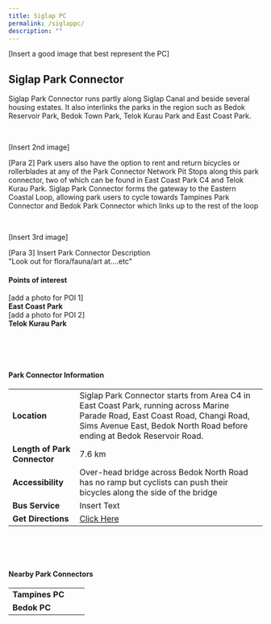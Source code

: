 ```yaml
---
title: Siglap PC
permalink: /siglappc/
description: ""
---
```

[Insert a good image that best represent the PC]

## Siglap Park Connector

Siglap Park Connector runs partly along Siglap Canal and beside several housing estates. It also interlinks the parks in the region such as Bedok Reservoir Park, Bedok Town Park, Telok Kurau Park and East Coast Park.


<br>

[Insert 2nd image]

[Para 2] Park users also have the option to rent and return bicycles or rollerblades at any of the Park Connector Network Pit Stops along this park connector, two of which can be found in East Coast Park C4 and Telok Kurau Park. Siglap Park Connector forms the gateway to the Eastern Coastal Loop, allowing park users to cycle towards Tampines Park Connector and Bedok Park Connector which links up to the rest of the loop


<br>

[Insert 3rd image]

[Para 3] Insert Park Connector Description <br>
"Look out for flora/fauna/art at....etc"

#### Points of interest

[add a photo for POI 1]
<br>
**East Coast Park**
<br>
[add a photo for POI 2]
<br>
**Telok Kurau Park**

<br>
<br>
<br>

#### Park Connector Information
|  |  |  |
| -------- | -------- | -------- |
| **Location** | Siglap Park Connector starts from&nbsp;Area C4 in East Coast Park, running across&nbsp;Marine Parade Road, East Coast Road, Changi Road, Sims Avenue East, Bedok North Road&nbsp;before ending at&nbsp;Bedok Reservoir Road. |  |
| **Length of Park Connector** | 7.6 km   |  |
| **Accessibility** | Over-head bridge across Bedok North Road has no ramp but cyclists can push their bicycles along the side of the bridge | |
| **Bus Service** | Insert Text | |
| **Get Directions** | [Click Here](https://www.onemap.gov.sg/main/v2/)  | |

<br>
<br>
<br>	

#### Nearby Park Connectors
|   |  |  |
| -------- | -------- | -------- |
| **Tampines PC** | | |
| **Bedok PC** | | |